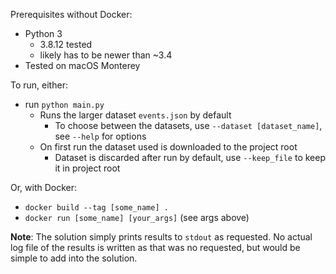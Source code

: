 Prerequisites without Docker:
* Python 3 
  * 3.8.12 tested
  * likely has to be newer than ~3.4
* Tested on macOS Monterey 

To run, either:
* run `python main.py`
  * Runs the larger dataset `events.json` by default
    * To choose between the datasets, use `--dataset [dataset_name]`, see `--help` for options
  * On first run the dataset used is downloaded to the project root
    * Dataset is discarded after run by default, use `--keep_file` to keep it in project root

Or, with Docker:
* `docker build --tag [some_name] .`
* `docker run [some_name] [your_args]` (see args above)

__Note__: The solution simply prints results to `stdout` as requested. No actual log file of the results is written
as that was no requested, but would be simple to add into the solution.
